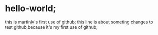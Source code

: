 # hello-world;
this is martinlv's first use of github; 
this line is about someting changes to test github,because it's my first use of github; 
